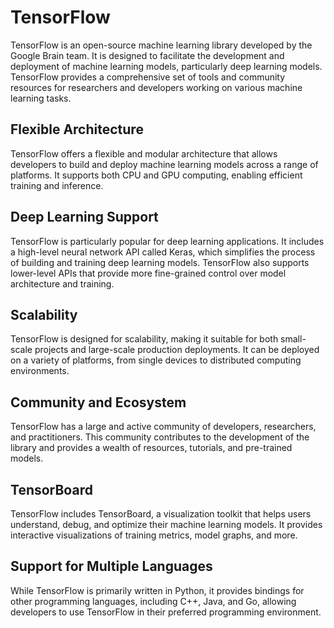 # TensorFlow
TensorFlow is an open-source machine learning library developed by the Google Brain team. It is designed to facilitate the development and deployment of machine learning models, particularly deep learning models. TensorFlow provides a comprehensive set of tools and community resources for researchers and developers working on various machine learning tasks.

## Flexible Architecture
TensorFlow offers a flexible and modular architecture that allows developers to build and deploy machine learning models across a range of platforms. It supports both CPU and GPU computing, enabling efficient training and inference.
## Deep Learning Support
TensorFlow is particularly popular for deep learning applications. It includes a high-level neural network API called Keras, which simplifies the process of building and training deep learning models. TensorFlow also supports lower-level APIs that provide more fine-grained control over model architecture and training.
## Scalability
TensorFlow is designed for scalability, making it suitable for both small-scale projects and large-scale production deployments. It can be deployed on a variety of platforms, from single devices to distributed computing environments.
## Community and Ecosystem
TensorFlow has a large and active community of developers, researchers, and practitioners. This community contributes to the development of the library and provides a wealth of resources, tutorials, and pre-trained models.
## TensorBoard
TensorFlow includes TensorBoard, a visualization toolkit that helps users understand, debug, and optimize their machine learning models. It provides interactive visualizations of training metrics, model graphs, and more.
## Support for Multiple Languages
While TensorFlow is primarily written in Python, it provides bindings for other programming languages, including C++, Java, and Go, allowing developers to use TensorFlow in their preferred programming environment.
